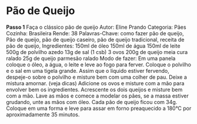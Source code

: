 # Pão de Queijo
**Passo 1**
Faça o clássico pão de queijo
Autor: Eline Prando
Categoria: Pães
Cozinha: Brasileira
Rende: 38
Palavras-Chave:
como fazer pão de queijo, Pão de queijo, pão de queijo caseiro, pão de queijo tradicional, receita de pão de queijo,
Ingredientes:
150ml de óleo
150ml de água
150ml de leite
500g de polvilho azedo
13g de sal (1 csb)
3 ovos
200g de queijo meia cura ralado
25g de queijo parmesão ralado
Modo de fazer:
Em uma panela coloque o óleo, a água, o leite e leve ao fogo para ferver.
Coloque o polvilho e o sal em uma tigela grande.
Assim que o líquido estiver fervendo, despeje-o sobre o polvilho e misture bem com uma colher de pau. Deixe a mistura amornar. (veja dicas)
Adicione os ovos e misture com a mão para envolver bem os ingredientes.
Acrescente os dois queijos e misture bem com a mão.
Lave as mãos e comece a modelar os pães, se a massa estiver grudando, unte as mãos com óleo. Cada pão de queijo ficou com 34g.
Coloque em uma forma e leve para assar em forno preaquecido a 180°C por aproximadamente 35 minutos.
